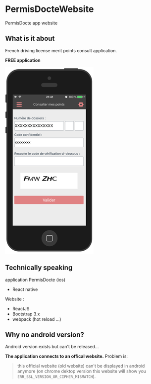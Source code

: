 # PermisDocteWebsite
PermisDocte app website



## What is it about

French driving license merit points consult application.

**FREE application**


![iphoneHomePreview](iphoneHomePreview.png)

## Technically speaking

application PermisDocte (ios)
 - React native

Website :
 - ReactJS
 - Bootstrap 3.x
 - webpack (hot reload ...)

## Why no android version?
Android version exists but can't be released...

**The application connects to an offical website.**
Problem is: 

>this official website (old website) can't be displayed in android anymore (on chrome dektop version this website will show you `ERR_SSL_VERSION_OR_CIPHER_MISMATCH`).

